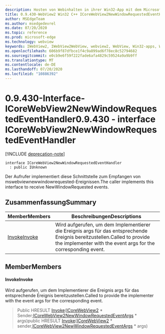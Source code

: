 ```yaml
---
description: Hosten von Webinhalten in ihrer Win32-App mit dem Microsoft Edge WebView2-Steuerelement
title: 0.9.430-WebView2 Win32 C++ ICoreWebView2NewWindowRequestedEventHandler
author: MSEdgeTeam
ms.author: msedgedevrel
ms.date: 07/20/2020
ms.topic: reference
ms.prod: microsoft-edge
ms.technology: webview
keywords: IWebView2, IWebView2WebView, webview2, WebView, Win32-apps, Win32, Edge, ICoreWebView2, ICoreWebView2Host, Browser-Steuerelement, Edge-HTML
ms.openlocfilehash: 606b9f87dfbce1f4c9a899ad6f78ec8c52794682
ms.sourcegitcommit: e0cb9e6f59f222fade6afa4829c59524a9a9b9ff
ms.translationtype: MT
ms.contentlocale: de-DE
ms.lasthandoff: 07/20/2020
ms.locfileid: "10886392"
---
```

# <span data-ttu-id="a7cf1-104">0.9.430-Interface-ICoreWebView2NewWindowRequestedEventHandler</span><span class="sxs-lookup"><span data-stu-id="a7cf1-104">0.9.430 - interface ICoreWebView2NewWindowRequestedEventHandler</span></span> 

[!INCLUDE [deprecation-note](../../includes/deprecation-note.md)]

```
interface ICoreWebView2NewWindowRequestedEventHandler
  : public IUnknown
```

<span data-ttu-id="a7cf1-105">Der Aufrufer implementiert diese Schnittstelle zum Empfangen von mswebviewnewwindowrequested-Ereignissen.</span><span class="sxs-lookup"><span data-stu-id="a7cf1-105">The caller implements this interface to receive NewWindowRequested events.</span></span>

## <span data-ttu-id="a7cf1-106">Zusammenfassung</span><span class="sxs-lookup"><span data-stu-id="a7cf1-106">Summary</span></span>

 <span data-ttu-id="a7cf1-107">Member</span><span class="sxs-lookup"><span data-stu-id="a7cf1-107">Members</span></span>                        | <span data-ttu-id="a7cf1-108">Beschreibungen</span><span class="sxs-lookup"><span data-stu-id="a7cf1-108">Descriptions</span></span>
--------------------------------|---------------------------------------------
[<span data-ttu-id="a7cf1-109">Invoke</span><span class="sxs-lookup"><span data-stu-id="a7cf1-109">Invoke</span></span>](#invoke) | <span data-ttu-id="a7cf1-110">Wird aufgerufen, um dem Implementierer die Ereignis args für das entsprechende Ereignis bereitzustellen.</span><span class="sxs-lookup"><span data-stu-id="a7cf1-110">Called to provide the implementer with the event args for the corresponding event.</span></span>

## <span data-ttu-id="a7cf1-111">Member</span><span class="sxs-lookup"><span data-stu-id="a7cf1-111">Members</span></span>

#### <span data-ttu-id="a7cf1-112">Invoke</span><span class="sxs-lookup"><span data-stu-id="a7cf1-112">Invoke</span></span> 

<span data-ttu-id="a7cf1-113">Wird aufgerufen, um dem Implementierer die Ereignis args für das entsprechende Ereignis bereitzustellen.</span><span class="sxs-lookup"><span data-stu-id="a7cf1-113">Called to provide the implementer with the event args for the corresponding event.</span></span>

> <span data-ttu-id="a7cf1-114">Public HRESULT [Invoke](#invoke)([ICoreWebView2](ICoreWebView2.md) \* Sender;[ICoreWebView2NewWindowRequestedEventArgs](ICoreWebView2NewWindowRequestedEventArgs.md) \* args)</span><span class="sxs-lookup"><span data-stu-id="a7cf1-114">public HRESULT [Invoke](#invoke)([ICoreWebView2](ICoreWebView2.md) \* sender,[ICoreWebView2NewWindowRequestedEventArgs](ICoreWebView2NewWindowRequestedEventArgs.md) \* args)</span></span>

